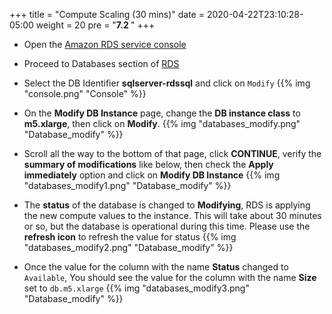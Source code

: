 +++
title = "Compute Scaling (30 mins)"
date = 2020-04-22T23:10:28-05:00
weight = 20
pre = "<b>7.2 </b>"
+++


* Open the [Amazon RDS  service console](https://us-east-1.console.aws.amazon.com/rds/home)  

* Proceed to Databases section of [RDS](https://console.aws.amazon.com/rds/home#databases:)

* Select the DB Identifier **sqlserver-rdssql** and click on `Modify`
{{% img "console.png" "Console" %}}

* On the **Modify DB Instance** page, change the **DB instance class** to **m5.xlarge**, then click on **Modify**.
{{% img "databases_modify.png" "Database_modify" %}}

* Scroll all the way to the bottom of that page, click **CONTINUE**, verify the **summary of modifications** like below, then check the **Apply immediately** option and click on **Modify DB Instance**
{{% img "databases_modify1.png" "Database_modify" %}}

* The **status** of the database is changed to **Modifying**, RDS is applying the new compute values to the instance. This will take about 30 minutes or so, but the database is operational during this time. Please use the **refresh icon** to refresh the value for status
{{% img "databases_modify2.png" "Database_modify" %}}

* Once the value for the column with the name **Status** changed to `Available`, You should see the value for the column with the name **Size** set to `db.m5.xlarge`
{{% img "databases_modify3.png" "Database_modify" %}}


